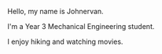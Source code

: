 Hello, my name is Johnervan.

I'm a Year 3 Mechanical Engineering student.

I enjoy hiking and watching movies.
